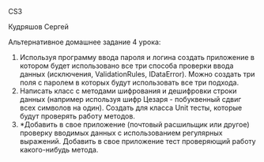 CS3

Кудряшов Сергей

Альтернативное домашнее задание 4 урока:
1. Используя программу ввода пароля и логина создать приложение в котором будет использовано все три способа проверки
ввода данных (исключения, ValidationRules, IDataError).
Можно создать три поля с паролем в которых будут использовать все три подхода.
2. Написать класс с методами шифрования и дешифровки строки данных
(например используя шифр Цезаря - побуквенный сдвиг всех символов на один).
Создать для класса Unit тесты, которые будут проверять работу методов.
3. *Добавить в свое приложение (почтовый расшильщик или другое) проверку вводимых данных с использованием регулярных выражений.
Добавить в свое приложение тест проверяющий работу какого-нибудь метода.
